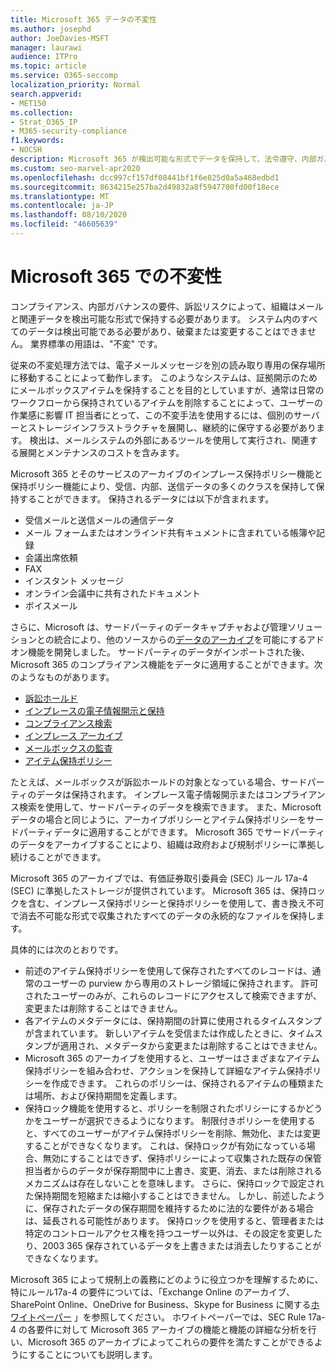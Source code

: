 ```yaml
---
title: Microsoft 365 データの不変性
ms.author: josephd
author: JoeDavies-MSFT
manager: laurawi
audience: ITPro
ms.topic: article
ms.service: O365-seccomp
localization_priority: Normal
search.appverid:
- MET150
ms.collection:
- Strat_O365_IP
- M365-security-compliance
f1.keywords:
- NOCSH
description: Microsoft 365 が検出可能な形式でデータを保持して、法令遵守、内部ガバナンスの要件、および訴訟のリスクに対処する方法について説明します。
ms.custom: seo-marvel-apr2020
ms.openlocfilehash: dcc997cf157df08441bf1f6e825d0a5a468edbd1
ms.sourcegitcommit: 8634215e257ba2d49832a8f5947700fd00f18ece
ms.translationtype: MT
ms.contentlocale: ja-JP
ms.lasthandoff: 08/10/2020
ms.locfileid: "46605639"
---
```

# <a name="immutability-in-microsoft-365"></a>Microsoft 365 での不変性

コンプライアンス、内部ガバナンスの要件、訴訟リスクによって、組織はメールと関連データを検出可能な形式で保持する必要があります。 システム内のすべてのデータは検出可能である必要があり、破棄または変更することはできません。 業界標準の用語は、"不変" です。

従来の不変処理方法では、電子メールメッセージを別の読み取り専用の保存場所に移動することによって動作します。 このようなシステムは、証拠開示のためにメールボックスアイテムを保持することを目的としていますが、通常は日常のワークフローから保持されているアイテムを削除することによって、ユーザーの作業感に影響 IT 担当者にとって、この不変手法を使用するには、個別のサーバーとストレージインフラストラクチャを展開し、継続的に保守する必要があります。 検出は、メールシステムの外部にあるツールを使用して実行され、関連する展開とメンテナンスのコストを含みます。

Microsoft 365 とそのサービスのアーカイブのインプレース保持ポリシー機能と保持ポリシー機能により、受信、内部、送信データの多くのクラスを保持して保持することができます。 保持されるデータには以下が含まれます。

- 受信メールと送信メールの通信データ
- メール フォームまたはオンラインド共有キュメントに含まれている帳簿や記録
- 会議出席依頼
- FAX
- インスタント メッセージ
- オンライン会議中に共有されたドキュメント
- ボイスメール

さらに、Microsoft は、サードパーティのデータキャプチャおよび管理ソリューションとの統合により、他のソースからの[データのアーカイブ](https://support.office.com/article/Archiving-third-party-data-in-Office-365-0ce338d5-3666-4a18-86ab-c6910ff408cc)を可能にするアドオン機能を開発しました。 サードパーティのデータがインポートされた後、Microsoft 365 のコンプライアンス機能をデータに適用することができます。次のようなものがあります。

- [訴訟ホールド](https://docs.microsoft.com/microsoft-365/compliance/create-a-litigation-hold)
- [インプレースの電子情報開示と保持](https://docs.microsoft.com/microsoft-365/compliance/manage-legal-investigations)
- [コンプライアンス検索](https://docs.microsoft.com/microsoft-365/compliance/search-for-content)
- [インプレース アーカイブ](https://docs.microsoft.com/microsoft-365/compliance/enable-archive-mailboxes)
- [メールボックスの監査](https://docs.microsoft.com/microsoft-365/compliance/enable-mailbox-auditing)
- [アイテム保持ポリシー](https://docs.microsoft.com/microsoft-365/compliance/retention-policies)

たとえば、メールボックスが訴訟ホールドの対象となっている場合、サードパーティのデータは保持されます。 インプレース電子情報開示またはコンプライアンス検索を使用して、サードパーティのデータを検索できます。 また、Microsoft データの場合と同じように、アーカイブポリシーとアイテム保持ポリシーをサードパーティデータに適用することができます。 Microsoft 365 でサードパーティのデータをアーカイブすることにより、組織は政府および規制ポリシーに準拠し続けることができます。

Microsoft 365 のアーカイブでは、有価証券取引委員会 (SEC) ルール 17a-4 (SEC) に準拠したストレージが提供されています。 Microsoft 365 は、保持ロックを含む、インプレース保持ポリシーと保持ポリシーを使用して、書き換え不可で消去不可能な形式で収集されたすべてのデータの永続的なファイルを保持します。

具体的には次のとおりです。

- 前述のアイテム保持ポリシーを使用して保存されたすべてのレコードは、通常のユーザーの purview から専用のストレージ領域に保持されます。 許可されたユーザーのみが、これらのレコードにアクセスして検索できますが、変更または削除することはできません。
- 各アイテムのメタデータには、保持期間の計算に使用されるタイムスタンプが含まれています。 新しいアイテムを受信または作成したときに、タイムスタンプが適用され、メタデータから変更または削除することはできません。
- Microsoft 365 のアーカイブを使用すると、ユーザーはさまざまなアイテム保持ポリシーを組み合わせ、アクションを保持して詳細なアイテム保持ポリシーを作成できます。 これらのポリシーは、保持されるアイテムの種類または場所、および保持期間を定義します。
- 保持ロック機能を使用すると、ポリシーを制限されたポリシーにするかどうかをユーザーが選択できるようになります。 制限付きポリシーを使用すると、すべてのユーザーがアイテム保持ポリシーを削除、無効化、または変更することができなくなります。 これは、保持ロックが有効になっている場合、無効にすることはできず、保持ポリシーによって収集された既存の保管担当者からのデータが保存期間中に上書き、変更、消去、または削除されるメカニズムは存在しないことを意味します。 さらに、保持ロックで設定された保持期間を短縮または縮小することはできません。 しかし、前述したように、保存されたデータの保存期間を維持するために法的な要件がある場合は、延長される可能性があります。 保持ロックを使用すると、管理者または特定のコントロールアクセス権を持つユーザー以外は、その設定を変更したり、2003 365 保存されているデータを上書きまたは消去したりすることができなくなります。

Microsoft 365 によって規制上の義務にどのように役立つかを理解するために、特にルール17a-4 の要件については、「Exchange Online のアーカイブ、SharePoint Online、OneDrive for Business、Skype for Business に関する[ホワイトペーパー](https://www.microsoft.com/microsoft-365/blog/wp-content/uploads/2015/11/Microsoft-EOA-White-Paper.pdf) 」を参照してください。 ホワイトペーパーでは、SEC Rule 17a-4 の各要件に対して Microsoft 365 アーカイブの機能と機能の詳細な分析を行い、Microsoft 365 のアーカイブによってこれらの要件を満たすことができるようにすることについても説明します。
